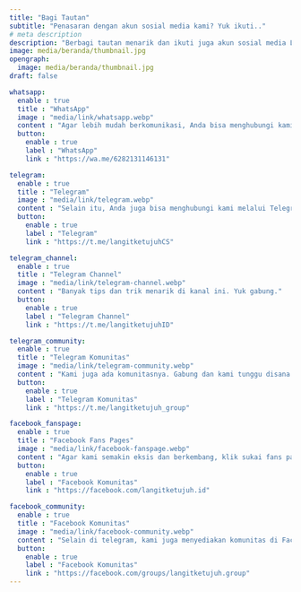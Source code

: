 ```yaml
---
title: "Bagi Tautan"
subtitle: "Penasaran dengan akun sosial media kami? Yuk ikuti.."
# meta description
description: "Berbagi tautan menarik dan ikuti juga akun sosial media LangitKetujuh."
image: media/beranda/thumbnail.jpg
opengraph:
  image: media/beranda/thumbnail.jpg
draft: false

whatsapp:
  enable : true
  title : "WhatsApp"
  image : "media/link/whatsapp.webp"
  content : "Agar lebih mudah berkomunikasi, Anda bisa menghubungi kami melalui WhatsApp."
  button:
    enable : true
    label : "WhatsApp"
    link : "https://wa.me/6282131146131"

telegram:
  enable : true
  title : "Telegram"
  image : "media/link/telegram.webp"
  content : "Selain itu, Anda juga bisa menghubungi kami melalui Telegram."
  button:
    enable : true
    label : "Telegram"
    link : "https://t.me/langitketujuhCS"

telegram_channel:
  enable : true
  title : "Telegram Channel"
  image : "media/link/telegram-channel.webp"
  content : "Banyak tips dan trik menarik di kanal ini. Yuk gabung."
  button:
    enable : true
    label : "Telegram Channel"
    link : "https://t.me/langitketujuhID"

telegram_community:
  enable : true
  title : "Telegram Komunitas"
  image : "media/link/telegram-community.webp"
  content : "Kami juga ada komunitasnya. Gabung dan kami tunggu disana ya.."
  button:
    enable : true
    label : "Telegram Komunitas"
    link : "https://t.me/langitketujuh_group"

facebook_fanspage:
  enable : true
  title : "Facebook Fans Pages"
  image : "media/link/facebook-fanspage.webp"
  content : "Agar kami semakin eksis dan berkembang, klik sukai fans page facebook kami."
  button:
    enable : true
    label : "Facebook Komunitas"
    link : "https://facebook.com/langitketujuh.id"

facebook_community:
  enable : true
  title : "Facebook Komunitas"
  image : "media/link/facebook-community.webp"
  content : "Selain di telegram, kami juga menyediakan komunitas di Facebook."
  button:
    enable : true
    label : "Facebook Komunitas"
    link : "https://facebook.com/groups/langitketujuh.group"
---
```

